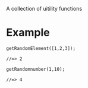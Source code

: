A collection of uitility functions

# Example

```
getRandomElement([1,2,3]);

//=> 2

`````


````
getRandomnumber(1,10);

//=> 4

````
